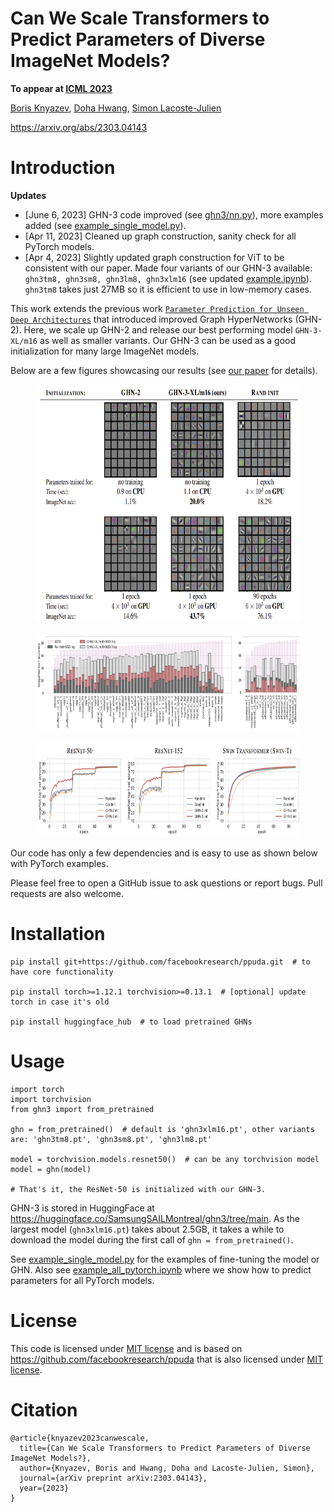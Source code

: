 
# Can We Scale Transformers to Predict Parameters of Diverse ImageNet Models?

**To appear at [ICML 2023](https://icml.cc/Conferences/2023)**

[Boris Knyazev](http://bknyaz.github.io/), [Doha Hwang](https://mila.quebec/en/person/doha-hwang/), [Simon Lacoste-Julien](http://www.iro.umontreal.ca/~slacoste/)

https://arxiv.org/abs/2303.04143

# Introduction

**Updates**

- [June 6, 2023] GHN-3 code improved (see [ghn3/nn.py](ghn3/nn.py)), more examples added (see [example_single_model.py](example_single_model.py)).
- [Apr 11, 2023] Cleaned up graph construction, sanity check for all PyTorch models.
- [Apr 4, 2023] Slightly updated graph construction for ViT to be consistent with our paper. 
Made four variants of our GHN-3 available: `ghn3tm8, ghn3sm8, ghn3lm8, ghn3xlm16` (see updated [example.ipynb](example.ipynb)).
`ghn3tm8` takes just 27MB so it is efficient to use in low-memory cases.
 

This work extends the previous work [`Parameter Prediction for Unseen Deep Architectures`](https://github.com/facebookresearch/ppuda/) that introduced improved Graph HyperNetworks (GHN-2).
Here, we scale up GHN-2 and release our best performing model `GHN-3-XL/m16` as well as smaller variants. 
Our GHN-3 can be used as a good initialization for many large ImageNet models. 

Below are a few figures showcasing our results (see [our paper](https://arxiv.org/abs/2303.04143) for details).


<figure> <img src="figs/fig1.png" height="380"></figure>

<figure> <img src="figs/fig4.png" height="160"></figure>

<figure> <img src="figs/fig6.png" height="150"></figure>


Our code has only a few dependencies and is easy to use as shown below with PyTorch examples.

Please feel free to open a GitHub issue to ask questions or report bugs. 
Pull requests are also welcome.

# Installation

```
pip install git+https://github.com/facebookresearch/ppuda.git  # to have core functionality

pip install torch>=1.12.1 torchvision>=0.13.1  # [optional] update torch in case it's old

pip install huggingface_hub  # to load pretrained GHNs

```

# Usage


```
import torch
import torchvision
from ghn3 import from_pretrained

ghn = from_pretrained()  # default is 'ghn3xlm16.pt', other variants are: 'ghn3tm8.pt', 'ghn3sm8.pt', 'ghn3lm8.pt'

model = torchvision.models.resnet50()  # can be any torchvision model
model = ghn(model)

# That's it, the ResNet-50 is initialized with our GHN-3.
```


GHN-3 is stored in HuggingFace at 
https://huggingface.co/SamsungSAILMontreal/ghn3/tree/main.
As the largest model (`ghn3xlm16.pt`) takes about 2.5GB, 
it takes a while to download the model during 
the first call of `ghn = from_pretrained()`.

See [example_single_model.py](example_single_model.py) for the examples of fine-tuning the model or GHN.
Also see [example_all_pytorch.ipynb](example_all_pytorch.ipynb) where we show how to predict parameters for all PyTorch models.

# License

This code is licensed under [MIT license](LICENSE) and is based on
https://github.com/facebookresearch/ppuda that is also licensed under [MIT license](https://github.com/facebookresearch/ppuda/blob/main/LICENSE).

# Citation

```
@article{knyazev2023canwescale,
  title={Can We Scale Transformers to Predict Parameters of Diverse ImageNet Models?},
  author={Knyazev, Boris and Hwang, Doha and Lacoste-Julien, Simon},
  journal={arXiv preprint arXiv:2303.04143},
  year={2023}
}
```



